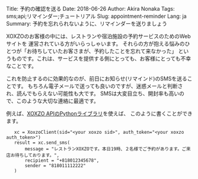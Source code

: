 Title: 予約の確認を送る
Date: 2018-06-26
Author: Akira Nonaka
Tags: sms;api;リマインダー;チュートリアル
Slug: appointment-reminder
Lang: ja
Summary: 予約を忘れられないように、リマインダーを送りましょう

XOXZOのお客様の中には、レストランや宿泊施設の予約サービスのためのWebサイトを
運営されている方がいらっしゃいます。
それらの方が抱える悩みのひとつが「お待ちしていたお客さまが、予約したことを忘れて来なかった」
というものです。これは、サービスを提供する側にとっても、お客様にとっても不幸なことです。

これを防止するのに効果的なのが、前日にお知らせ(リマインド)のSMSを送ることです。
もちろん電子メールで送っても良いのですが、迷惑メールと判断され、読んでもらえない可能性も大です。
SMSは大変目立ち、開封率も高いので、このような大切な連絡に最適です。

例えば、[XOXZO APIのPythonライブラリ](https://github.com/xoxzo/xoxzo.cloudpy)を使えば、
このように書くことができます。

```
   xc = XoxzoClient(sid="<your xoxzo sid>", auth_token="<your xoxzo auth_token>")
   result = xc.send_sms(
       message = "レストランXOXZOです。本日19時、２名様でご予約があります。ご来店お待ちしております。",
       recipient = "+818012345678",
       sender = "818011112222"
   )
```


